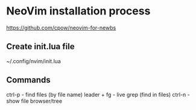 # NeoVim installation process

https://github.com/cpow/neovim-for-newbs

## Create init.lua file

~/.config/nvim/init.lua

## Commands

ctrl-p - find files (by file name)
leader + fg - live grep (find in files)
ctrl-n - show file browser/tree
